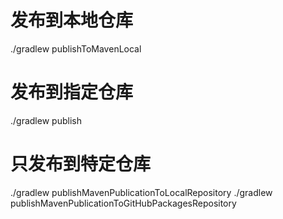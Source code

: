 # 发布到本地仓库
./gradlew publishToMavenLocal

# 发布到指定仓库
./gradlew publish

# 只发布到特定仓库
./gradlew publishMavenPublicationToLocalRepository
./gradlew publishMavenPublicationToGitHubPackagesRepository
